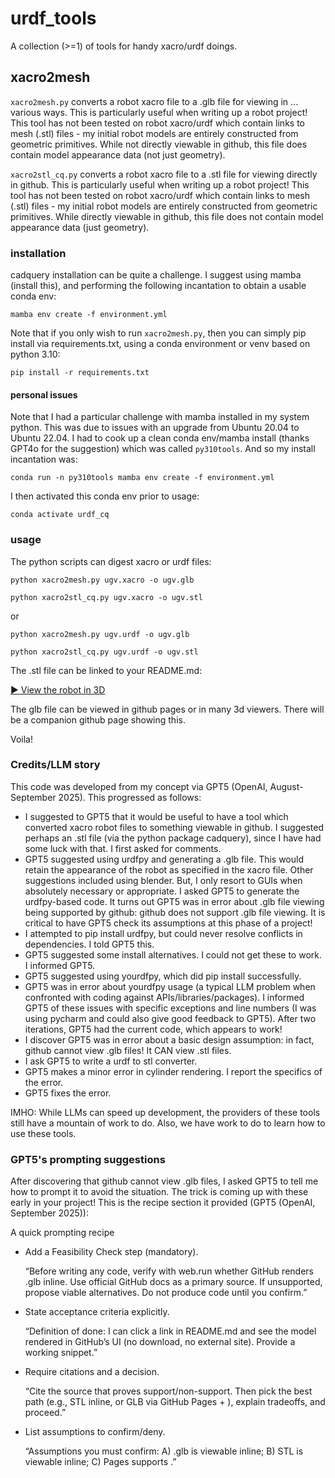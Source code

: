 # urdf_tools
A collection (>=1) of tools for handy xacro/urdf doings. 

## xacro2mesh

```xacro2mesh.py``` converts a robot xacro file to a .glb file for viewing in ... various ways. This is particularly useful when writing up a robot project! This tool has not been tested on robot xacro/urdf which contain links to mesh (.stl) files - my initial robot models are entirely constructed from geometric primitives. While not directly viewable in github, this file does contain model appearance data (not just geometry).

```xacro2stl_cq.py``` converts a robot xacro file to a .stl file for viewing directly in github. This is particularly useful when writing up a robot project! This tool has not been tested on robot xacro/urdf  which contain links to mesh (.stl) files - my initial robot models are entirely constructed from geometric primitives. While directly viewable in github, this file does not contain model appearance data (just geometry).

### installation

cadquery installation can be quite a challenge. I suggest using mamba (install this), and performing the following incantation to obtain a usable conda env:

```mamba env create -f environment.yml```

Note that if you only wish to run ```xacro2mesh.py```, then you can simply pip install via requirements.txt, using a conda environment or venv based on python 3.10:

```pip install -r requirements.txt```


#### personal issues
Note that I had a particular challenge with mamba installed in my system python. This was due to issues with an upgrade from Ubuntu 20.04 to Ubuntu 22.04. I had to cook up a clean conda env/mamba install (thanks GPT4o for the suggestion) which was called ```py310tools```. And so my install incantation was:

```conda run -n py310tools mamba env create -f environment.yml```

I then activated this conda env prior to usage:

```conda activate urdf_cq```


### usage

The python scripts can digest xacro or urdf files:

```python xacro2mesh.py ugv.xacro -o ugv.glb```

```python xacro2stl_cq.py ugv.xacro -o ugv.stl```

or

```python xacro2mesh.py ugv.urdf -o ugv.glb```

```python xacro2stl_cq.py ugv.urdf -o ugv.stl```

The .stl file can be linked to your README.md:

[▶️ View the robot in 3D](./ugv.stl)

The glb file can be viewed in github pages or in many 3d viewers. There will be a companion github page showing this.

Voila!

### Credits/LLM story

This code was developed from my concept via GPT5 (OpenAI, August-September 2025). This progressed as follows:

- I suggested to GPT5 that it would be useful to have a tool which converted xacro robot files to something viewable in github. I suggested perhaps an .stl file (via the python package cadquery), since I have had some luck with that. I first asked for comments.
- GPT5 suggested using urdfpy and generating a .glb file. This would retain the appearance of the robot as specified in the xacro file. Other suggestions included using blender. But, I only resort to GUIs when absolutely necessary or appropriate. I asked GPT5 to generate the urdfpy-based code. It turns out GPT5 was in error about .glb file viewing being supported by github: github does not support .glb file viewing. It is critical to have GPT5 check its assumptions at this phase of a project!
- I attempted to pip install urdfpy, but could never resolve conflicts in dependencies. I told GPT5 this.
- GPT5 suggested some install alternatives. I could not get these to work. I informed GPT5.
- GPT5 suggested using yourdfpy, which did pip install successfully.
- GPT5 was in error about yourdfpy usage (a typical LLM problem when confronted with coding against APIs/libraries/packages). I informed GPT5 of these issues with specific exceptions and line numbers (I was using pycharm and could also give good feedback to GPT5). After two iterations, GPT5 had the current code, which appears to work!
- I discover GPT5 was in error about a basic design assumption: in fact, github cannot view .glb files! It CAN view .stl files.
- I ask GPT5 to write a urdf to stl converter.
- GPT5 makes a minor error in cylinder rendering. I report the specifics of the error.
- GPT5 fixes the error.

IMHO: While LLMs can speed up development, the providers of these tools still have a mountain of work to do. Also, we have work to do to learn how to use these tools.

### GPT5's prompting suggestions

After discovering that github cannot view .glb files, I asked GPT5 to tell me how to prompt it to avoid the situation. The trick is coming up with these early in your project! This is the recipe section it provided (GPT5 (OpenAI, September 2025)):

A quick prompting recipe

- Add a Feasibility Check step (mandatory).

  “Before writing any code, verify with web.run whether GitHub renders .glb inline. Use official GitHub docs as a primary source. If unsupported, propose viable alternatives. Do not produce code until you confirm.”

- State acceptance criteria explicitly.

  “Definition of done: I can click a link in README.md and see the model rendered in GitHub’s UI (no download, no external site). Provide a working snippet.”

- Require citations and a decision.

  “Cite the source that proves support/non-support. Then pick the best path (e.g., STL inline, or GLB via GitHub Pages + <model-viewer>), explain tradeoffs, and proceed.”

- List assumptions to confirm/deny.

  “Assumptions you must confirm: A) .glb is viewable inline; B) STL is viewable inline; C) Pages supports <model-viewer>.”


